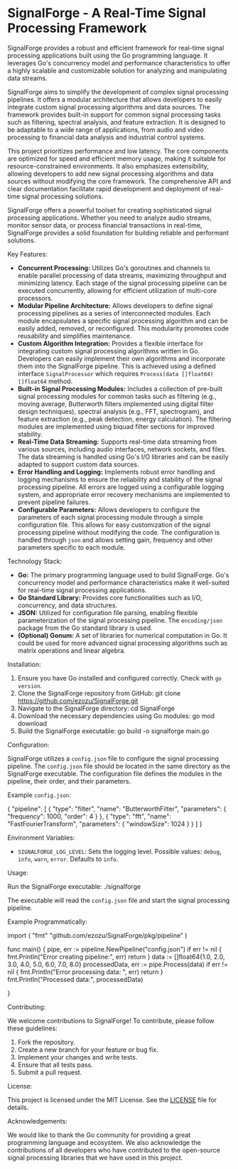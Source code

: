 # SignalForge - A Real-Time Signal Processing Framework

SignalForge provides a robust and efficient framework for real-time signal processing applications built using the Go programming language. It leverages Go's concurrency model and performance characteristics to offer a highly scalable and customizable solution for analyzing and manipulating data streams.

SignalForge aims to simplify the development of complex signal processing pipelines. It offers a modular architecture that allows developers to easily integrate custom signal processing algorithms and data sources. The framework provides built-in support for common signal processing tasks such as filtering, spectral analysis, and feature extraction. It is designed to be adaptable to a wide range of applications, from audio and video processing to financial data analysis and industrial control systems.

This project prioritizes performance and low latency. The core components are optimized for speed and efficient memory usage, making it suitable for resource-constrained environments. It also emphasizes extensibility, allowing developers to add new signal processing algorithms and data sources without modifying the core framework. The comprehensive API and clear documentation facilitate rapid development and deployment of real-time signal processing solutions.

SignalForge offers a powerful toolset for creating sophisticated signal processing applications. Whether you need to analyze audio streams, monitor sensor data, or process financial transactions in real-time, SignalForge provides a solid foundation for building reliable and performant solutions.

Key Features:

*   **Concurrent Processing:** Utilizes Go's goroutines and channels to enable parallel processing of data streams, maximizing throughput and minimizing latency. Each stage of the signal processing pipeline can be executed concurrently, allowing for efficient utilization of multi-core processors.
*   **Modular Pipeline Architecture:** Allows developers to define signal processing pipelines as a series of interconnected modules. Each module encapsulates a specific signal processing algorithm and can be easily added, removed, or reconfigured. This modularity promotes code reusability and simplifies maintenance.
*   **Custom Algorithm Integration:** Provides a flexible interface for integrating custom signal processing algorithms written in Go. Developers can easily implement their own algorithms and incorporate them into the SignalForge pipeline. This is achieved using a defined interface `SignalProcessor` which requires `Process(data []float64) []float64` method.
*   **Built-in Signal Processing Modules:** Includes a collection of pre-built signal processing modules for common tasks such as filtering (e.g., moving average, Butterworth filters implemented using digital filter design techniques), spectral analysis (e.g., FFT, spectrogram), and feature extraction (e.g., peak detection, energy calculation). The filtering modules are implemented using biquad filter sections for improved stability.
*   **Real-Time Data Streaming:** Supports real-time data streaming from various sources, including audio interfaces, network sockets, and files. The data streaming is handled using Go's I/O libraries and can be easily adapted to support custom data sources.
*   **Error Handling and Logging:** Implements robust error handling and logging mechanisms to ensure the reliability and stability of the signal processing pipeline. All errors are logged using a configurable logging system, and appropriate error recovery mechanisms are implemented to prevent pipeline failures.
*   **Configurable Parameters:** Allows developers to configure the parameters of each signal processing module through a simple configuration file. This allows for easy customization of the signal processing pipeline without modifying the code. The configuration is handled through `json` and allows setting gain, frequency and other parameters specific to each module.

Technology Stack:

*   **Go:** The primary programming language used to build SignalForge. Go's concurrency model and performance characteristics make it well-suited for real-time signal processing applications.
*   **Go Standard Library:** Provides core functionalities such as I/O, concurrency, and data structures.
*   **JSON:** Utilized for configuration file parsing, enabling flexible parameterization of the signal processing pipeline. The `encoding/json` package from the Go standard library is used.
*   **(Optional) Gonum:** A set of libraries for numerical computation in Go. It could be used for more advanced signal processing algorithms such as matrix operations and linear algebra.

Installation:

1.  Ensure you have Go installed and configured correctly. Check with `go version`.
2.  Clone the SignalForge repository from GitHub:
    git clone https://github.com/ezozu/SignalForge.git
3.  Navigate to the SignalForge directory:
    cd SignalForge
4.  Download the necessary dependencies using Go modules:
    go mod download
5.  Build the SignalForge executable:
    go build -o signalforge main.go

Configuration:

SignalForge utilizes a `config.json` file to configure the signal processing pipeline. The `config.json` file should be located in the same directory as the SignalForge executable.
The configuration file defines the modules in the pipeline, their order, and their parameters.

Example `config.json`:

{
    "pipeline": [
        {
            "type": "filter",
            "name": "ButterworthFilter",
            "parameters": {
                "frequency": 1000,
                "order": 4
            }
        },
        {
            "type": "fft",
            "name": "FastFourierTransform",
            "parameters": {
                "windowSize": 1024
            }
        }
    ]
}

Environment Variables:

*   `SIGNALFORGE_LOG_LEVEL`: Sets the logging level. Possible values: `debug`, `info`, `warn`, `error`. Defaults to `info`.

Usage:

Run the SignalForge executable:
./signalforge

The executable will read the `config.json` file and start the signal processing pipeline.

Example Programmatically:

import (
    "fmt"
    "github.com/ezozu/SignalForge/pkg/pipeline"
)

func main() {
    pipe, err := pipeline.NewPipeline("config.json")
    if err != nil {
        fmt.Println("Error creating pipeline:", err)
        return
    }
    data := []float64{1.0, 2.0, 3.0, 4.0, 5.0, 6.0, 7.0, 8.0}
    processedData, err := pipe.Process(data)
    if err != nil {
      fmt.Println("Error processing data: ", err)
      return
    }
    fmt.Println("Processed data:", processedData)

}

Contributing:

We welcome contributions to SignalForge! To contribute, please follow these guidelines:

1.  Fork the repository.
2.  Create a new branch for your feature or bug fix.
3.  Implement your changes and write tests.
4.  Ensure that all tests pass.
5.  Submit a pull request.

License:

This project is licensed under the MIT License. See the [LICENSE](https://github.com/ezozu/SignalForge/blob/main/LICENSE) file for details.

Acknowledgements:

We would like to thank the Go community for providing a great programming language and ecosystem. We also acknowledge the contributions of all developers who have contributed to the open-source signal processing libraries that we have used in this project.